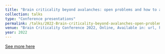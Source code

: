 ```yaml
---
title: "Brain criticality beyond avalanches: open problems and how to approach them"
collection: talks
type: "Conference presentations"
permalink: /talks/2022-Brain-criticality-beyond-avalanches-open-problems-and-how-to-approach-them
venue: "Brain Criticality Conference 2022, Online, Available in: url, https://bit.ly/braincrit2022poster"
year: 2022
---
```


[See more here](https://bit.ly/braincrit2022poster)
